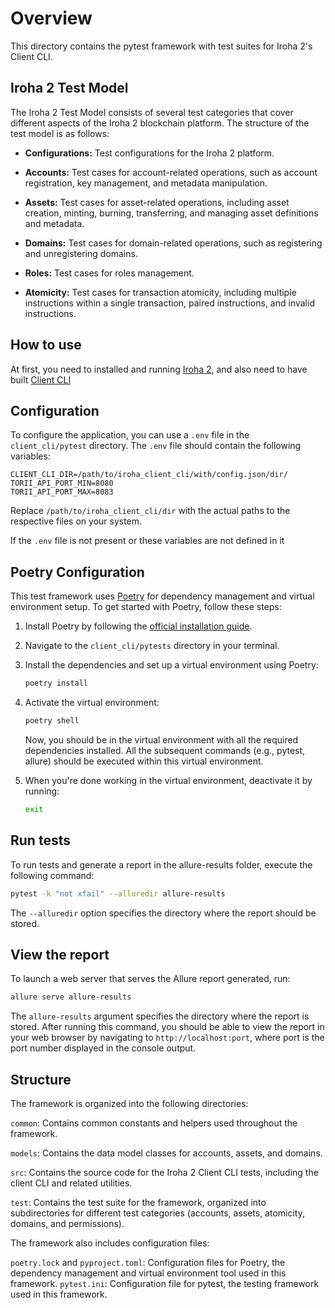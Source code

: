# Overview

This directory contains the pytest framework with test suites for Iroha 2's Client CLI.

## Iroha 2 Test Model
The Iroha 2 Test Model consists of several test categories that cover different aspects of the Iroha 2 blockchain platform. The structure of the test model is as follows:

- **Configurations:** Test configurations for the Iroha 2 platform.

- **Accounts:** Test cases for account-related operations, such as account registration, key management, and metadata manipulation.

- **Assets:** Test cases for asset-related operations, including asset creation, minting, burning, transferring, and managing asset definitions and metadata.

- **Domains:** Test cases for domain-related operations, such as registering and unregistering domains.

- **Roles:** Test cases for roles management.

- **Atomicity:** Test cases for transaction atomicity, including multiple instructions within a single transaction, paired instructions, and invalid instructions.

## How to use
At first, you need to installed and running [Iroha 2](https://hyperledger.github.io/iroha-2-docs/guide/install.html), and also need to have built [Client CLI](https://hyperledger.github.io/iroha-2-docs/guide/build.html)

## Configuration

To configure the application, you can use a `.env` file in the `client_cli/pytest` directory. The `.env` file should contain the following variables:

```
CLIENT_CLI_DIR=/path/to/iroha_client_cli/with/config.json/dir/
TORII_API_PORT_MIN=8080
TORII_API_PORT_MAX=8083
```
Replace `/path/to/iroha_client_cli/dir` with the actual paths to the respective files on your system.

If the `.env` file is not present or these variables are not defined in it

## Poetry Configuration

This test framework uses [Poetry](https://python-poetry.org/) for dependency management and virtual environment setup. To get started with Poetry, follow these steps:

1. Install Poetry by following the [official installation guide](https://python-poetry.org/docs/#installation).

2. Navigate to the `client_cli/pytests` directory in your terminal.

3. Install the dependencies and set up a virtual environment using Poetry:
    ```bash
    poetry install
    ```
4. Activate the virtual environment:
    ```bash
    poetry shell
    ```
    Now, you should be in the virtual environment with all the required dependencies installed. All the subsequent commands (e.g., pytest, allure) should be executed within this virtual environment.
 5. When you're done working in the virtual environment, deactivate it by running:
    ```bash
    exit
    ```

## Run tests

To run tests and generate a report in the allure-results folder, execute the following command:

```bash
pytest -k "not xfail" --alluredir allure-results
```

The `--alluredir` option specifies the directory where the report should be stored.

## View the report

To launch a web server that serves the Allure report generated, run:

```bash
allure serve allure-results
```

The `allure-results` argument specifies the directory where the report is stored. After running this command, you should be able to view the report in your web browser by navigating to `http://localhost:port`, where port is the port number displayed in the console output.

## Structure
The framework is organized into the following directories:

`common`: Contains common constants and helpers used throughout the framework.

`models`: Contains the data model classes for accounts, assets, and domains.

`src`: Contains the source code for the Iroha 2 Client CLI tests, including the client CLI and related utilities.

`test`: Contains the test suite for the framework, organized into subdirectories for different test categories (accounts, assets, atomicity, domains, and permissions).

The framework also includes configuration files:

`poetry.lock` and `pyproject.toml`: Configuration files for Poetry, the dependency management and virtual environment tool used in this framework.
`pytest.ini`: Configuration file for pytest, the testing framework used in this framework.
